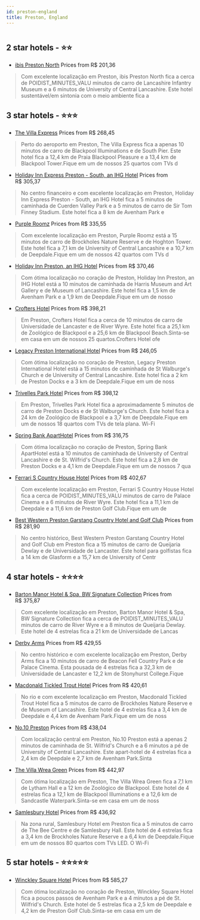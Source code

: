 ```yaml
---
id: preston-england
title: Preston, England
---
```


<center><img src="https://i.travelapi.com/hotels/12000000/11900000/11899700/11899666/116edf79_z.jpg" alt="" /></center>


##  2 star hotels - ⭐️⭐️

-    [ibis Preston North](https://www.hurb.com/br/aud/https://www.hurb.com/br/hotels/preston/ibis-preston-north-HT-6IUT?cmp=18055) Prices from R$ 201,36
   > Com excelente localização em Preston, ibis Preston North fica a cerca de POIDIST_MINUTES_VALU minutos de carro de Lancashire Infantry Museum e a 6 minutos de University of Central Lancashire.  Este hotel sustentável/em sintonia com o meio ambiente fica a 

##  3 star hotels - ⭐️⭐️⭐️

-    [The Villa Express](https://www.hurb.com/br/aud/https://www.hurb.com/br/hotels/preston/the-villa-express-HT-04WL?cmp=18055) Prices from R$ 268,45
   > Perto do aeroporto em Preston, The Villa Express fica a apenas 10 minutos de carro de Blackpool Illuminations e de South Pier.  Este hotel fica a 12,4 km de Praia Blackpool Pleasure e a 13,4 km de Blackpool Tower.Fique em um de nossos 25 quartos com TVs d
-    [Holiday Inn Express Preston - South, an IHG Hotel](https://www.hurb.com/br/aud/https://www.hurb.com/br/hotels/preston/holiday-inn-express-preston-south-an-ihg-hotel-HT-WIOH?cmp=18055) Prices from R$ 305,37
   > No centro financeiro e com excelente localização em Preston, Holiday Inn Express Preston - South, an IHG Hotel fica a 5 minutos de caminhada de Cuerden Valley Park e a 5 minutos de carro de Sir Tom Finney Stadium.  Este hotel fica a 8 km de Avenham Park e
-    [Purple Roomz](https://www.hurb.com/br/aud/https://www.hurb.com/br/hotels/preston/purple-roomz-HT-8SJ0?cmp=18055) Prices from R$ 335,55
   > Com excelente localização em Preston, Purple Roomz está a 15 minutos de carro de Brockholes Nature Reserve e de Hoghton Tower.  Este hotel fica a 7,1 km de University of Central Lancashire e a 10,7 km de Deepdale.Fique em um de nossos 42 quartos com TVs d
-    [Holiday Inn Preston, an IHG Hotel](https://www.hurb.com/br/aud/https://www.hurb.com/br/hotels/preston/holiday-inn-preston-an-ihg-hotel-HT-2JL6?cmp=18055) Prices from R$ 370,46
   > Com ótima localização no coração de Preston, Holiday Inn Preston, an IHG Hotel está a 10 minutos de caminhada de Harris Museum and Art Gallery e de Museum of Lancashire.  Este hotel fica a 1,5 km de Avenham Park e a 1,9 km de Deepdale.Fique em um de nosso
-    [Crofters Hotel](https://www.hurb.com/br/aud/https://www.hurb.com/br/hotels/preston/crofters-hotel-HT-14DK?cmp=18055) Prices from R$ 398,21
   > Em Preston, Crofters Hotel fica a cerca de 10 minutos de carro de Universidade de Lancaster e de River Wyre.  Este hotel fica a 25,1 km de Zoológico de Blackpool e a 25,6 km de Blackpool Beach.Sinta-se em casa em um de nossos 25 quartos.Crofters Hotel ofe
-    [Legacy Preston International Hotel](https://www.hurb.com/br/aud/https://www.hurb.com/br/hotels/preston/legacy-preston-international-hotel-HT-Q1XF?cmp=18055) Prices from R$ 246,05
   > Com ótima localização no coração de Preston, Legacy Preston International Hotel está a 15 minutos de caminhada de St Walburge's Church e de University of Central Lancashire.  Este hotel fica a 2 km de Preston Docks e a 3 km de Deepdale.Fique em um de noss
-    [Trivelles Park Hotel](https://www.hurb.com/br/aud/https://www.hurb.com/br/hotels/preston/trivelles-park-hotel-HT-DB8I?cmp=18055) Prices from R$ 398,12
   > Em Preston, Trivelles Park Hotel fica a aproximadamente 5 minutos de carro de Preston Docks e de St Walburge's Church.  Este hotel fica a 24 km de Zoológico de Blackpool e a 3,7 km de Deepdale.Fique em um de nossos 18 quartos com TVs de tela plana. Wi-Fi 
-    [Spring Bank ApartHotel](https://www.hurb.com/br/aud/https://www.hurb.com/br/hotels/preston/spring-bank-aparthotel-HT-G8QB?cmp=18055) Prices from R$ 316,75
   > Com ótima localização no coração de Preston, Spring Bank ApartHotel está a 10 minutos de caminhada de University of Central Lancashire e de St. Wilfrid's Church.  Este hotel fica a 2,8 km de Preston Docks e a 4,1 km de Deepdale.Fique em um de nossos 7 qua
-    [Ferrari S Country House Hotel](https://www.hurb.com/br/aud/https://www.hurb.com/br/hotels/preston/ferrari-s-country-house-hotel-HT-BP45?cmp=18055) Prices from R$ 402,67
   > Com excelente localização em Preston, Ferrari S Country House Hotel fica a cerca de POIDIST_MINUTES_VALU minutos de carro de Palace Cinema e a 6 minutos de River Wyre.  Este hotel fica a 11,1 km de Deepdale e a 11,6 km de Preston Golf Club.Fique em um de 
-    [Best Western Preston Garstang Country Hotel and Golf Club](https://www.hurb.com/br/aud/https://www.hurb.com/br/hotels/preston/best-western-preston-garstang-country-hotel-and-golf-club-HT-83MB?cmp=18055) Prices from R$ 281,90
   > No centro histórico, Best Western Preston Garstang Country Hotel and Golf Club em Preston fica a 15 minutos de carro de Queijaria Dewlay e de Universidade de Lancaster.  Este hotel para golfistas fica a 14 km de Glasform e a 15,7 km de University of Centr

##  4 star hotels - ⭐️⭐️⭐️⭐️

-    [Barton Manor Hotel & Spa, BW Signature Collection](https://www.hurb.com/br/aud/https://www.hurb.com/br/hotels/preston/barton-manor-hotel-spa-bw-signature-collection-HT-CCRT?cmp=18055) Prices from R$ 375,87
   > Com excelente localização em Preston, Barton Manor Hotel & Spa, BW Signature Collection fica a cerca de POIDIST_MINUTES_VALU minutos de carro de River Wyre e a 8 minutos de Queijaria Dewlay.  Este hotel de 4 estrelas fica a 21 km de Universidade de Lancas
-    [Derby Arms](https://www.hurb.com/br/aud/https://www.hurb.com/br/hotels/preston/derby-arms-HT-SQ9B?cmp=18055) Prices from R$ 429,55
   > No centro histórico e com excelente localização em Preston, Derby Arms fica a 10 minutos de carro de Beacon Fell Country Park e de Palace Cinema.  Esta pousada de 4 estrelas fica a 32,3 km de Universidade de Lancaster e 12,2 km de Stonyhurst College.Fique
-    [Macdonald Tickled Trout Hotel](https://www.hurb.com/br/aud/https://www.hurb.com/br/hotels/preston/macdonald-tickled-trout-hotel-HT-HO1K?cmp=18055) Prices from R$ 420,61
   > No rio e com excelente localização em Preston, Macdonald Tickled Trout Hotel fica a 5 minutos de carro de Brockholes Nature Reserve e de Museum of Lancashire.  Este hotel de 4 estrelas fica a 3,4 km de Deepdale e 4,4 km de Avenham Park.Fique em um de noss
-    [No.10 Preston](https://www.hurb.com/br/aud/https://www.hurb.com/br/hotels/preston/no-10-preston-HT-YTX2?cmp=18055) Prices from R$ 438,04
   > Com localização central em Preston, No.10 Preston está a apenas 2 minutos de caminhada de St. Wilfrid's Church e a 6 minutos a pé de University of Central Lancashire.  Este apart-hotel de 4 estrelas fica a 2,4 km de Deepdale e 2,7 km de Avenham Park.Sinta
-    [The Villa Wrea Green](https://www.hurb.com/br/aud/https://www.hurb.com/br/hotels/preston/the-villa-wrea-green-HT-ODX8?cmp=18055) Prices from R$ 442,97
   > Com ótima localização em Preston, The Villa Wrea Green fica a 7,1 km de Lytham Hall e a 12 km de Zoológico de Blackpool.  Este hotel de 4 estrelas fica a 12,1 km de Blackpool Illuminations e a 12,6 km de Sandcastle Waterpark.Sinta-se em casa em um de noss
-    [Samlesbury Hotel](https://www.hurb.com/br/aud/https://www.hurb.com/br/hotels/preston/samlesbury-hotel-HT-PFG0?cmp=18055) Prices from R$ 436,92
   > Na zona rural, Samlesbury Hotel em Preston fica a 5 minutos de carro de The Bee Centre e de Samlesbury Hall.  Este hotel de 4 estrelas fica a 3,4 km de Brockholes Nature Reserve e a 6,4 km de Deepdale.Fique em um de nossos 80 quartos com TVs LED. O Wi-Fi 

##  5 star hotels - ⭐️⭐️⭐️⭐️⭐️

-    [Winckley Square Hotel](https://www.hurb.com/br/aud/https://www.hurb.com/br/hotels/preston/winckley-square-hotel-HT-OZ8K?cmp=18055) Prices from R$ 585,27
   > Com ótima localização no coração de Preston, Winckley Square Hotel fica a poucos passos de Avenham Park e a 4 minutos a pé de St. Wilfrid's Church.  Este hotel de 5 estrelas fica a 2,5 km de Deepdale e 4,2 km de Preston Golf Club.Sinta-se em casa em um de
